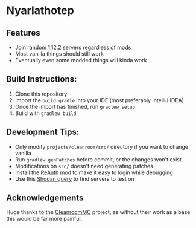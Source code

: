 # Nyarlathotep

## Features

- Join random 1.12.2 servers regardless of mods
- Most vanilla things should still work
- Eventually even some modded things will kinda work

## Build Instructions:

1. Clone this repository
2. Import the `build.gradle` into your IDE (most preferably IntelliJ IDEA)
3. Once the import has finished, run `gradlew setup`
4. Build with `gradlew build`

## Development Tips:

- Only modify `projects/cleanroom/src/` directory if you want to change vanilla
- Run `gradlew genPatches` before commit, or the changes won't exist
- Modifications on `src/` doesn't need generating patches
- Install the [ReAuth](https://www.curseforge.com/minecraft/mc-mods/reauth) mod to make it easy to login while debugging
- Use this [Shodan query](https://www.shodan.io/search?query=1.12.2+%28Protocol+340%29+country%3Aau) to find servers to test on

## Acknowledgements
Huge thanks to the [CleanroomMC](https://github.com/CleanroomMC/Cleanroom) project, as without their work as a base this would be far more painful.
